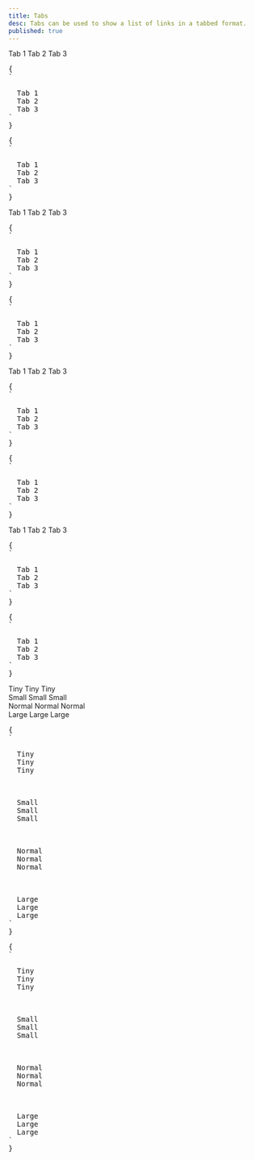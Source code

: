 ```yaml
---
title: Tabs
desc: Tabs can be used to show a list of links in a tabbed format.
published: true
---
```


<script>
  import Component from "@components/Component.svelte"
  import ClassTable from "@components/ClassTable.svelte"
  import { prefix } from '$lib/stores';
  import { replace } from '$lib/actions';
</script>

<ClassTable
data="{[
  { type:'component', class: 'tabs', desc: 'Container of tab items' },
  { type:'component', class: 'tab', desc: 'A tab item' },
  { type:'modifier', class: 'tab-active', desc: 'For the active tab' },
  { type:'modifier', class: 'tab-bordered', desc: 'Adds bottom border to tab item' },
  { type:'modifier', class: 'tab-lifted', desc: 'Adds lifted style to tab item' },
  { type:'modifier', class: 'tabs-boxed', desc: 'Adds a box style to tabs container' },
  { type:'responsive', class: 'tab-xs', desc: 'Shows tab in extra small size' },
  { type:'responsive', class: 'tab-sm', desc: 'Shows tab in small size' },
  { type:'responsive', class: 'tab-md', desc: 'Shows tab in medium (default) size' },
  { type:'responsive', class: 'tab-lg', desc: 'Shows tab in large size' },
]}"
/>

<Component title="Tabs">
<div class="tabs">
  <a class="tab">Tab 1</a> 
  <a class="tab tab-active">Tab 2</a> 
  <a class="tab">Tab 3</a>
</div>
<pre slot="html" use:replace={{ to: $prefix }}>{
`<div class="$$tabs">
  <a class="$$tab">Tab 1</a> 
  <a class="$$tab $$tab-active">Tab 2</a> 
  <a class="$$tab">Tab 3</a>
</div>`
}</pre>
<pre slot="react" use:replace={{ to: $prefix }}>{
`<div className="$$tabs">
  <a className="$$tab">Tab 1</a> 
  <a className="$$tab $$tab-active">Tab 2</a> 
  <a className="$$tab">Tab 3</a>
</div>`
}</pre>
</Component>

<Component title="Bordered">
<div class="tabs">
  <a class="tab tab-bordered">Tab 1</a> 
  <a class="tab tab-bordered tab-active">Tab 2</a> 
  <a class="tab tab-bordered">Tab 3</a>
</div>
<pre slot="html" use:replace={{ to: $prefix }}>{
`<div class="$$tabs">
  <a class="$$tab $$tab-bordered">Tab 1</a> 
  <a class="$$tab $$tab-bordered $$tab-active">Tab 2</a> 
  <a class="$$tab $$tab-bordered">Tab 3</a>
</div>`
}</pre>
<pre slot="react" use:replace={{ to: $prefix }}>{
`<div className="$$tabs">
  <a className="$$tab $$tab-bordered">Tab 1</a> 
  <a className="$$tab $$tab-bordered $$tab-active">Tab 2</a> 
  <a className="$$tab $$tab-bordered">Tab 3</a>
</div>`
}</pre>
</Component>

<Component title="Lifted">
<div class="tabs">
  <a class="tab tab-lifted">Tab 1</a> 
  <a class="tab tab-lifted tab-active">Tab 2</a> 
  <a class="tab tab-lifted">Tab 3</a>
</div>
<pre slot="html" use:replace={{ to: $prefix }}>{
`<div class="$$tabs">
  <a class="$$tab $$tab-lifted">Tab 1</a> 
  <a class="$$tab $$tab-lifted $$tab-active">Tab 2</a> 
  <a class="$$tab $$tab-lifted">Tab 3</a>
</div>`
}</pre>
<pre slot="react" use:replace={{ to: $prefix }}>{
`<div className="$$tabs">
  <a className="$$tab $$tab-lifted">Tab 1</a> 
  <a className="$$tab $$tab-lifted $$tab-active">Tab 2</a> 
  <a className="$$tab $$tab-lifted">Tab 3</a>
</div>`
}</pre>
</Component>

<Component title="Boxed">
<div class="tabs tabs-boxed">
  <a class="tab">Tab 1</a> 
  <a class="tab tab-active">Tab 2</a> 
  <a class="tab">Tab 3</a>
</div>
<pre slot="html" use:replace={{ to: $prefix }}>{
`<div class="$$tabs tabs-boxed">
  <a class="$$tab">Tab 1</a> 
  <a class="$$tab $$tab-active">Tab 2</a> 
  <a class="$$tab">Tab 3</a>
</div>`
}</pre>
<pre slot="react" use:replace={{ to: $prefix }}>{
`<div className="$$tabs tabs-boxed">
  <a className="$$tab">Tab 1</a> 
  <a className="$$tab $$tab-active">Tab 2</a> 
  <a className="$$tab">Tab 3</a>
</div>`
}</pre>
</Component>

<Component title="Sizes">
<div class="flex flex-col items-center gap-6">
  <div class="tabs">
    <a class="tab tab-xs tab-lifted">Tiny</a> 
    <a class="tab tab-xs tab-lifted tab-active">Tiny</a> 
    <a class="tab tab-xs tab-lifted">Tiny</a>
  </div>
  <div class="tabs">
    <a class="tab tab-sm tab-lifted">Small</a> 
    <a class="tab tab-sm tab-lifted tab-active">Small</a> 
    <a class="tab tab-sm tab-lifted">Small</a>
  </div>
  <div class="tabs">
    <a class="tab tab-lifted">Normal</a> 
    <a class="tab tab-lifted tab-active">Normal</a> 
    <a class="tab tab-lifted">Normal</a>
  </div>
  <div class="tabs">
    <a class="tab tab-lg tab-lifted">Large</a> 
    <a class="tab tab-lg tab-lifted tab-active">Large</a> 
    <a class="tab tab-lg tab-lifted">Large</a>
  </div>
</div>
<pre slot="html" use:replace={{ to: $prefix }}>{
`<!-- xs -->
<div class="$$tabs">
  <a class="$$tab $$tab-xs $$tab-lifted">Tiny</a> 
  <a class="$$tab $$tab-xs $$tab-lifted $$tab-active">Tiny</a> 
  <a class="$$tab $$tab-xs $$tab-lifted">Tiny</a>
</div>
<!-- sm -->
<div class="$$tabs">
  <a class="$$tab $$tab-sm $$tab-lifted">Small</a> 
  <a class="$$tab $$tab-sm $$tab-lifted $$tab-active">Small</a> 
  <a class="$$tab $$tab-sm $$tab-lifted">Small</a>
</div>
<!-- md -->
<div class="$$tabs">
  <a class="$$tab $$tab-lifted">Normal</a> 
  <a class="$$tab $$tab-lifted $$tab-active">Normal</a> 
  <a class="$$tab $$tab-lifted">Normal</a>
</div>
<!-- lg -->
<div class="$$tabs">
  <a class="$$tab $$tab-lg $$tab-lifted">Large</a> 
  <a class="$$tab $$tab-lg $$tab-lifted $$tab-active">Large</a> 
  <a class="$$tab $$tab-lg $$tab-lifted">Large</a>
</div>`
}</pre>
<pre slot="react" use:replace={{ to: $prefix }}>{
`<!-- xs -->
<div className="$$tabs">
  <a className="$$tab $$tab-xs $$tab-lifted">Tiny</a> 
  <a className="$$tab $$tab-xs $$tab-lifted $$tab-active">Tiny</a> 
  <a className="$$tab $$tab-xs $$tab-lifted">Tiny</a>
</div>
<!-- sm -->
<div className="$$tabs">
  <a className="$$tab $$tab-sm $$tab-lifted">Small</a> 
  <a className="$$tab $$tab-sm $$tab-lifted $$tab-active">Small</a> 
  <a className="$$tab $$tab-sm $$tab-lifted">Small</a>
</div>
<!-- md -->
<div className="$$tabs">
  <a className="$$tab $$tab-lifted">Normal</a> 
  <a className="$$tab $$tab-lifted $$tab-active">Normal</a> 
  <a className="$$tab $$tab-lifted">Normal</a>
</div>
<!-- lg -->
<div className="$$tabs">
  <a className="$$tab $$tab-lg $$tab-lifted">Large</a> 
  <a className="$$tab $$tab-lg $$tab-lifted $$tab-active">Large</a> 
  <a className="$$tab $$tab-lg $$tab-lifted">Large</a>
</div>`
}</pre>
</Component>

